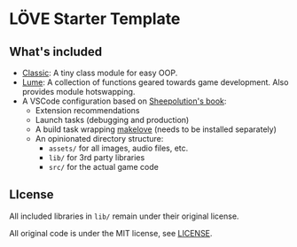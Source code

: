 # LÖVE Starter Template

## What's included

* [Classic](https://github.com/rxi/classic): A tiny class module for easy OOP.
* [Lume](https://github.com/rxi/lume): A collection of functions geared towards game development. Also provides module hotswapping.
* A VSCode configuration based on [Sheepolution's book](https://sheepolution.com/learn/book/bonus/vscode):
  * Extension recommendations
  * Launch tasks (debugging and production)
  * A build task wrapping [makelove](https://github.com/pfirsich/makelove) (needs to be installed separately)
  * An opinionated directory structure:
    * `assets/` for all images, audio files, etc.
    * `lib/` for 3rd party libraries
    * `src/` for the actual game code

## LIcense

All included libraries in `lib/` remain under their original license.

All original code is under the MIT license, see [LICENSE](./LICENSE).

